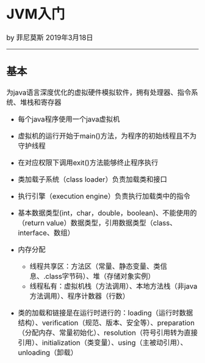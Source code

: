 <font size="4">

# JVM入门

by 菲尼莫斯 2019年3月18日

---

## 基本

为java语言深度优化的虚拟硬件模拟软件，拥有处理器、指令系统、堆栈和寄存器

* 每个java程序使用一个java虚拟机
  
* 虚拟机的运行开始于main()方法，为程序的初始线程且不为守护线程

* 在对应权限下调用exit()方法能够终止程序执行

* 类加载子系统（class loader）负责加载类和接口

* 执行引擎（execution engine）负责执行加载类中的指令

* 基本数据类型(int，char，double，boolean)、不能使用的（return value）数据类型，引用数据类型（class、interface、数组）

* 内存分配 
    * 线程共享区：方法区（常量、静态变量、类信息、.class字节码）、堆（存储对象实例）
    * 线程私有：虚拟机栈（方法调用）、本地方法栈（非java方法调用）、程序计数器（行数）

* 类的加载和链接是在运行时进行的：loading（运行时数据结构）、verification（规范、版本、安全等）、preparation（分配内存、常量初始化）、resolution（符号引用转为直接引用）、initialization（类变量）、using（主被动引用）、unloading（卸载）

</font>